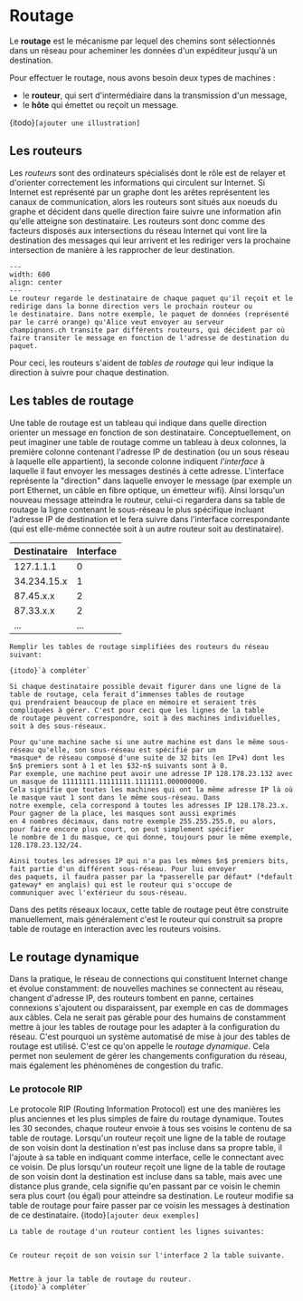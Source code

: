 # Routage

Le **routage** est le mécanisme par lequel des chemins sont sélectionnés dans un réseau pour acheminer les données d'un expéditeur jusqu'à un destination.

Pour effectuer le routage, nous avons besoin deux types de machines :

- le **routeur**, qui sert d'intermédiaire dans la transmission d'un message,
- le **hôte** qui émettet ou reçoit un message.

{itodo}` [ajouter une illustration] `

## Les routeurs

Les *routeurs* sont des ordinateurs spécialisés dont le rôle est de relayer
et d'orienter correctement les informations qui circulent sur Internet. Si
Internet est représenté par un graphe dont les arêtes représentent les canaux
de communication, alors les routeurs sont situés aux noeuds du graphe et
décident dans quelle direction faire suivre une information afin qu'elle atteigne
son destinataire. Les routeurs sont donc comme des facteurs
disposés aux intersections du réseau Internet qui vont lire la destination des
messages qui leur arrivent et les rediriger vers la prochaine intersection
de manière à les rapprocher de leur destination.

```{figure} media/routing.svg
---
width: 600
align: center
---
Le routeur regarde le destinataire de chaque paquet qu'il reçoit et le redirige dans la bonne direction vers le prochain routeur ou
le destinataire. Dans notre exemple, le paquet de données (représenté par le carré orange) qu'Alice veut envoyer au serveur
champignons.ch transite par différents routeurs, qui décident par où faire transiter le message en fonction de l'adresse de destination du paquet. 
```

Pour ceci, les routeurs s'aident de *tables de routage* qui leur indique la direction à suivre pour chaque destination.

## Les tables de routage

Une table de routage est un tableau qui indique dans quelle direction orienter
un message en fonction de son destinataire. Conceptuellement, on peut imaginer
une table de routage comme un tableau à deux colonnes, la première colonne contenant
l'adresse IP de destination (ou un sous réseau à laquelle elle appartient),
la seconde colonne indiquent *l'interface* à laquelle il faut envoyer
les messages destinés à cette adresse. L'interface représente la "direction" dans laquelle envoyer le message
(par exemple un port Ethernet, un câble en fibre optique, un émetteur wifi).
Ainsi lorsqu'un nouveau message atteindra le routeur, celui-ci regardera dans sa table
de routage la ligne contenant le sous-réseau le plus spécifique incluant l'adresse IP
de destination et le fera suivre dans l'interface correspondante (qui est elle-même connectée soit à un
autre routeur soit au destinataire).

| Destinataire | Interface |
|--------------|-----------|
| 127.1.1.1    | 0         |
| 34.234.15.x  | 1         |
| 87.45.x.x    | 2         |
| 87.33.x.x    | 2         |
| ...          | ...       |

```{Exercise}
Remplir les tables de routage simplifiées des routeurs du réseau suivant:

{itodo}`à compléter`
```

```{togofurther} Masques de réseau
Si chaque destinataire possible devait figurer dans une ligne de la table de routage, cela ferait d’immenses tables de routage
qui prendraient beaucoup de place en mémoire et seraient très compliquées à gérer. C'est pour ceci que les lignes de la table
de routage peuvent correspondre, soit à des machines individuelles, soit à des sous-réseaux. 

Pour qu'une machine sache si une autre machine est dans le même sous-réseau qu'elle, son sous-réseau est spécifié par un
*masque* de réseau composé d'une suite de 32 bits (en IPv4) dont les $n$ premiers sont à 1 et les $32-n$ suivants sont à 0.
Par exemple, une machine peut avoir une adresse IP 128.178.23.132 avec un masque de 11111111.11111111.1111111.000000000.
Cela signifie que toutes les machines qui ont la même adresse IP là où le masque vaut 1 sont dans le même sous-réseau. Dans
notre exemple, cela correspond à toutes les adresses IP 128.178.23.x. Pour gagner de la place, les masques sont aussi exprimés
en 4 nombres décimaux, dans notre exemple 255.255.255.0, ou alors, pour faire encore plus court, on peut simplement spécifier
le nombre de 1 du masque, ce qui donne, toujours pour le même exemple, 128.178.23.132/24. 

Ainsi toutes les adresses IP qui n'a pas les mêmes $n$ premiers bits, fait partie d'un différent sous-réseau. Pour lui envoyer
des paquets, il faudra passer par la *passerelle par défaut* (*default gateway* en anglais) qui est le routeur qui s'occupe de
communiquer avec l'extérieur du sous-réseau.

````

Dans des petits réseaux locaux, cette table de routage peut être construite
manuellement, mais généralement c'est le routeur qui construit sa
propre table de routage en interaction avec les routeurs voisins.

## Le routage dynamique

Dans la pratique, le réseau de connections qui constituent Internet change et
évolue constamment: de nouvelles machines se connectent au réseau, changent
d'adresse IP, des
routeurs tombent en panne, certaines
connexions s'ajoutent ou disparaissent, par exemple en cas de dommages aux
câbles. Cela ne serait pas gérable pour des humains de constamment mettre à
jour les tables de routage pour les adapter à la configuration du réseau.
C'est pourquoi un système automatisé de mise à jour des tables de routage
est utilisé. C'est ce qu'on appelle le *routage dynamique*.
Cela permet non
seulement de gérer les changements configuration du réseau, mais également les
phénomènes de congestion du trafic.

### Le protocole RIP

Le protocole RIP (Routing Information Protocol) est une des manières les plus anciennes et
les plus simples de faire du routage dynamique. Toutes les 30 secondes, chaque routeur
envoie à tous ses voisins le contenu de sa table de routage. Lorsqu'un routeur reçoit une ligne
de la table de routage de son voisin dont la destination n'est pas incluse dans sa propre table,
il l'ajoute à sa table en indiquant comme interface, celle le connectant avec ce voisin.
De plus lorsqu'un routeur reçoit une ligne de la table de routage de son voisin dont la destination est incluse dans sa table, mais
avec une distance plus grande, cela signifie qu'en passant par ce voisin le chemin sera plus court (ou égal) pour atteindre sa destination.
Le routeur modifie sa table de routage pour faire passer par ce voisin les messages à destination de ce destinataire.
{itodo}` [ajouter deux exemples] `

```{Exercise}
La table de routage d'un routeur contient les lignes suivantes:


Ce routeur reçoit de son voisin sur l'interface 2 la table suivante.


Mettre à jour la table de routage du routeur. 
{itodo}`à compléter`


```
